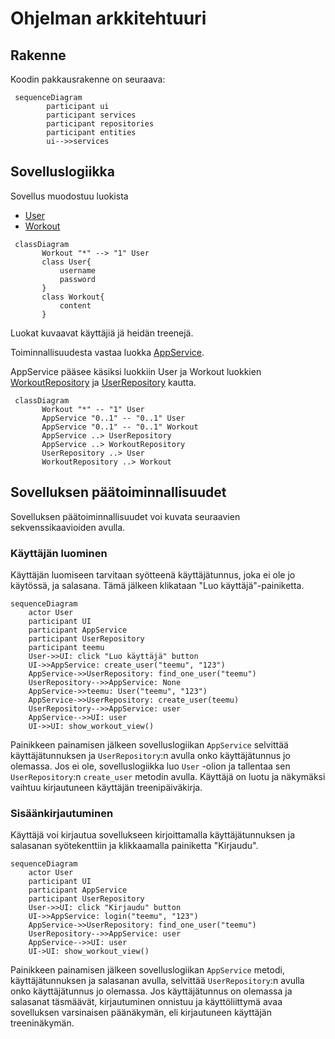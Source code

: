 # Ohjelman arkkitehtuuri

## Rakenne
Koodin pakkausrakenne on seuraava:

```mermaid
 sequenceDiagram
        participant ui
        participant services
        participant repositories
        participant entities
        ui-->>services
```

## Sovelluslogiikka

Sovellus muodostuu luokista 

- [User](https://github.com/annica-henriette/ot-harjoitustyo/blob/master/src/entities/user.py)
- [Workout](https://github.com/annica-henriette/ot-harjoitustyo/blob/master/src/entities/workout.py)

```mermaid
 classDiagram
       Workout "*" --> "1" User
       class User{
           username
           password
       }
       class Workout{
           content
       }
```

Luokat kuvaavat käyttäjiä jä heidän treenejä. 

Toiminnallisuudesta vastaa luokka [AppService](https://github.com/annica-henriette/ot-harjoitustyo/blob/master/src/services/app_service.py).

AppService pääsee käsiksi luokkiin User ja Workout luokkien [WorkoutRepository](https://github.com/annica-henriette/ot-harjoitustyo/blob/master/src/repositories/workout_repository.py) ja [UserRepository](https://github.com/annica-henriette/ot-harjoitustyo/blob/master/src/repositories/user_repository.py) kautta.

```mermaid
 classDiagram
       Workout "*" -- "1" User
       AppService "0..1" -- "0..1" User
       AppService "0..1" -- "0..1" Workout
       AppService ..> UserRepository
       AppService ..> WorkoutRepository
       UserRepository ..> User
       WorkoutRepository ..> Workout
```

## Sovelluksen päätoiminnallisuudet

Sovelluksen päätoiminnallisuudet voi kuvata seuraavien sekvenssikaavioiden avulla.

### Käyttäjän luominen

Käyttäjän luomiseen tarvitaan syötteenä käyttäjätunnus, joka ei ole jo käytössä, ja salasana. Tämä jälkeen klikataan "Luo käyttäjä"-painiketta.

```mermaid
sequenceDiagram
    actor User
    participant UI
    participant AppService
    participant UserRepository
    participant teemu
    User->>UI: click "Luo käyttäjä" button
    UI->>AppService: create_user("teemu", "123")
    AppService->>UserRepository: find_one_user("teemu")
    UserRepository-->>AppService: None
    AppService->>teemu: User("teemu", "123")
    AppService->>UserRepository: create_user(teemu)
    UserRepository-->>AppService: user
    AppService-->>UI: user
    UI->>UI: show_workout_view()
```

Painikkeen painamisen jälkeen sovelluslogiikan `AppService` selvittää käyttäjätunnuksen ja `UserRepository`:n avulla onko käyttäjätunnus jo olemassa. Jos ei ole, sovelluslogiikka luo `User` -olion ja tallentaa sen `UserRepository`:n `create_user` metodin avulla. Käyttäjä on luotu ja näkymäksi vaihtuu kirjautuneen käyttäjän treenipäiväkirja. 

### Sisäänkirjautuminen

Käyttäjä voi kirjautua sovellukseen kirjoittamalla käyttäjätunnuksen ja salasanan syötekenttiin ja klikkaamalla painiketta "Kirjaudu".

```mermaid
sequenceDiagram
    actor User
    participant UI
    participant AppService
    participant UserRepository
    User->>UI: click "Kirjaudu" button
    UI->>AppService: login("teemu", "123")
    AppService->>UserRepository: find_one_user("teemu")
    UserRepository-->>AppService: user
    AppService-->>UI: user
    UI->UI: show_workout_view()
```

Painikkeen painamisen jälkeen sovelluslogiikan `AppService` metodi, käyttäjätunnuksen ja salasanan avulla, selvittää `UserRepository`:n avulla onko käyttäjätunnus jo olemassa. Jos käyttäjätunnus on olemassa ja salasanat täsmäävät, kirjautuminen onnistuu ja käyttöliittymä avaa sovelluksen varsinaisen päänäkymän, eli kirjautuneen käyttäjän treeninäkymän.
